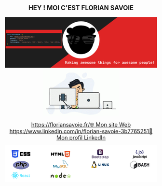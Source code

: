 <div align="center">
    <h2>HEY ! MOI C'EST FLORIAN SAVOIE</h2>   

</div>
<img src="https://github.com/florian-savoie/florian-savoie/blob/main/img/header.svg" alt="Cover">    

<div align="center">
    <img src="https://github.com/florian-savoie/florian-savoie/blob/main/img/programmer.gif" alt="programmer" width="50%">
</div>
<div align="center">
    <p>
        <a href="https://floriansavoie.fr/" style="font-size: 18px;">https://floriansavoie.fr/🌐 Mon site Web</a><br>
        <a href="https://www.linkedin.com/in/florian-savoie-3b7765251" style="font-size: 18px;">https://www.linkedin.com/in/florian-savoie-3b7765251💼 Mon profil LinkedIn</a>
    </p>
</div>
<div align="center">   
    <img src="https://github.com/florian-savoie/florian-savoie/blob/main/img/competences.png" alt="Competences">    
</div>
